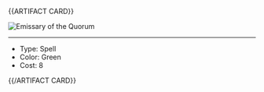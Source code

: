<!-- ======================================

How to Contribute: https://ggs.wiki/r/howto

Artifact-specific info: https://github.com/GGS-ORG/artifact/blob/master/README.md

====================================== -->


{{ARTIFACT CARD}}

<!-- Card image goes here. -->

![Emissary of the Quorum](https://i.imgur.com/CaS8c2z.png)

---

<!-- Card description goes here. -->

* Type: Spell
* Color: Green
* Cost: 8

{{/ARTIFACT CARD}}
